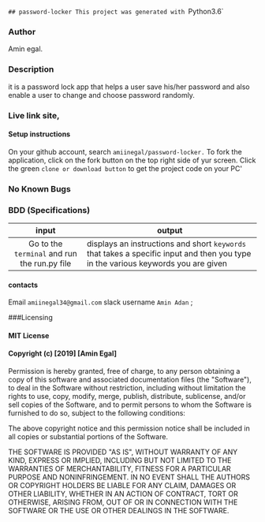 `## password-locker
This project was generated with `Python3.6`

### Author
Amin egal.

### Description
it is a password lock app that helps a user save his/her password and also enable a user to change and choose password randomly.

### Live link site,
#### Setup instructions
On your github account, search `amiinegal/password-locker.` To fork the application, click on the fork button on the top right side of yur screen. Click the green `clone or download button` to get the project code on your PC'


### No Known Bugs
### BDD (Specifications)
| input | output  |
|:-:|---|
| Go to the `terminal` and run the run.py file  |displays an instructions and short `keywords` that takes a specific input and then you type in the various keywords you are given   |

#### contacts
Email `amiinegal34@gmail.com` slack username `Amin Adan` ;

###Licensing
#### MIT License
#### Copyright (c) [2019] [Amin Egal]
Permission is hereby granted, free of charge, to any person obtaining a copy of this software and associated documentation files (the "Software"), to deal in the Software without restriction, including without limitation the rights to use, copy, modify, merge, publish, distribute, sublicense, and/or sell copies of the Software, and to permit persons to whom the Software is furnished to do so, subject to the following conditions:

The above copyright notice and this permission notice shall be included in all copies or substantial portions of the Software.

THE SOFTWARE IS PROVIDED "AS IS", WITHOUT WARRANTY OF ANY KIND, EXPRESS OR IMPLIED, INCLUDING BUT NOT LIMITED TO THE WARRANTIES OF MERCHANTABILITY, FITNESS FOR A PARTICULAR PURPOSE AND NONINFRINGEMENT. IN NO EVENT SHALL THE AUTHORS OR COPYRIGHT HOLDERS BE LIABLE FOR ANY CLAIM, DAMAGES OR OTHER LIABILITY, WHETHER IN AN ACTION OF CONTRACT, TORT OR OTHERWISE, ARISING FROM, OUT OF OR IN CONNECTION WITH THE SOFTWARE OR THE USE OR OTHER DEALINGS IN THE SOFTWARE.